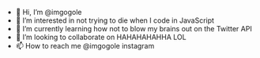 - 👋 Hi, I’m @imgogole
- 👀 I’m interested in not trying to die when I code in JavaScript
- 🌱 I’m currently learning how not to blow my brains out on the Twitter API
- 💞️ I’m looking to collaborate on HAHAHAHAHHA LOL
- 📫 How to reach me @imgogole instagram

<!---
imgogole/imgogole is a ✨ special ✨ repository because its `README.md` (this file) appears on your GitHub profile.
You can click the Preview link to take a look at your changes.
--->
